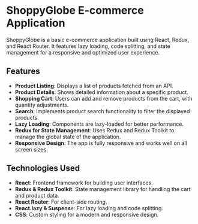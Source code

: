 
# ShoppyGlobe E-commerce Application

ShoppyGlobe is a basic e-commerce application built using React, Redux, and React Router. It features lazy loading, code splitting, and state management for a responsive and optimized user experience.

## Features
- **Product Listing**: Displays a list of products fetched from an API.
- **Product Details**: Shows detailed information about a specific product.
- **Shopping Cart**: Users can add and remove products from the cart, with quantity adjustments.
- **Search**: Implements product search functionality to filter the displayed products.
- **Lazy Loading**: Components are lazy-loaded for better performance.
- **Redux for State Management**: Uses Redux and Redux Toolkit to manage the global state of the application.
- **Responsive Design**: The app is fully responsive and works well on all screen sizes.


## Technologies Used
- **React**: Frontend framework for building user interfaces.
- **Redux & Redux Toolkit**: State management library for handling the cart and product data.
- **React Router**: For client-side routing.
- **React.lazy & Suspens**e: For lazy loading and code splitting.
- **CSS**: Custom styling for a modern and responsive design.
